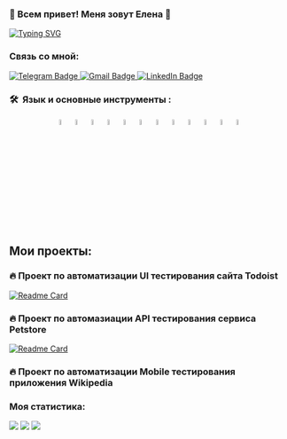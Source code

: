### :frog: Всем привет! Меня зовут Елена :frog:

[![Typing SVG](https://readme-typing-svg.herokuapp.com?color=%2336BCF7&lines=QA+Engineer)](https://git.io/typing-svg)

### Связь со мной:

  <a href="https://t.me/elena_klepova">
    <img src="https://img.shields.io/badge/Telegram-blue?style=for-the-badge&logo=telegram&logoColor=white" alt="Telegram Badge"/>
  </a>

   <a href="mailto:elena.klyopova@gmail.com">
    <img src="https://img.shields.io/badge/Gmail-red?style=for-the-badge&logo=gmail&logoColor=white" alt="Gmail Badge"/>
  </a>

  <a href="https://www.linkedin.com/in/elena-klepova">
    <img src="https://img.shields.io/badge/LinkedIn-blue?style=for-the-badge&logo=linkedin&logoColor=white" alt="LinkedIn Badge">
  </a>

### 🛠 &nbsp;Язык и основные инструменты :

<p  align="center"> 

<img width="5%" title="Java" src="media/icons/Java.svg">
<img width="5%" title="Selenoid" src="media/icons/Selenoid.svg">
<img width="5%" title="Selenide" src="media/icons/Selenide.svg">
<img width="5%" title="Gradle" src="media/icons/Gradle.svg">
<img width="5%" title="Junit5" src="media/icons/Junit5.svg">
<img width="5%" title="Allure Report" src="media/icons/Allure.svg">
<img width="5%" title="Allure TestOps" src="media/icons/Allure_TO.svg">
<img width="5%" title="Jenkins" src="media/icons/Jenkins.svg">
<img width="5%" title="Appium" src="media/icons/Appium.svg">
<img width="5%" title="Browserstack" src="media/icons/Browserstack.svg">
<img width="5%" title="RestAssured" src="media/icons/RestAssured.svg">
<img width="5%" title="Jira" src="media/icons/Jira.svg">

</p>

## Мои проекты:

### :fire: Проект по автоматизации UI тестирования сайта Todoist

[![Readme Card](https://github-readme-stats.vercel.app/api/pin/?username=KlepovaElena&repo=QA.GURU_Todoist_Project)](https://github.com/KlepovaElena/QA.GURU_Todoist_Project)

### :fire: Проект по автомазиации API тестирования сервиса Petstore

[![Readme Card](https://github-readme-stats.vercel.app/api/pin/?username=KlepovaElena&repo=QA.GURU_Petstore_Project)](https://github.com/KlepovaElena/QA.GURU_Petstore_Project)

### :fire: Проект по автоматизации Mobile тестирования приложения Wikipedia

### Моя статистика:

![](http://github-profile-summary-cards.vercel.app/api/cards/profile-details?username=KlepovaElena&theme=default)
![](http://github-profile-summary-cards.vercel.app/api/cards/stats?username=KlepovaElena&theme=default)
![](http://github-profile-summary-cards.vercel.app/api/cards/repos-per-language?username=KlepovaElena&theme=default)
